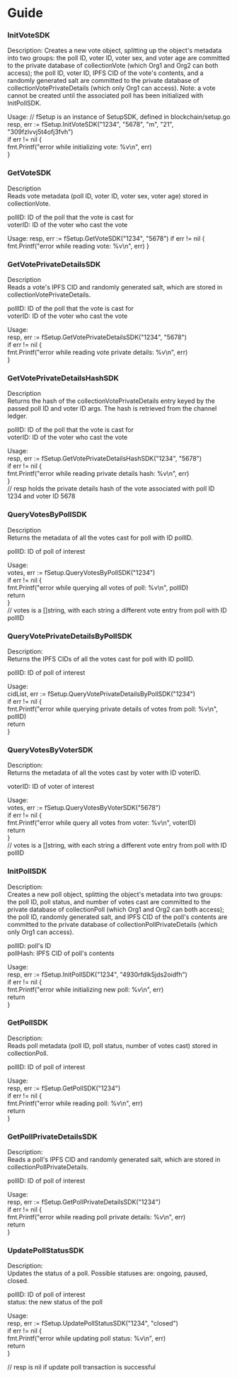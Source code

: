 # Guide

### InitVoteSDK ###
Description:
Creates a new vote object, splitting up the object's metadata into two groups: the poll ID, voter ID, voter sex, and voter age are committed to the private database of collectionVote (which Org1 and Org2 can both access); the poll ID, voter ID, IPFS CID of the vote's contents, and a randomly generated salt are committed to the private database of collectionVotePrivateDetails (which only Org1 can access). Note: a vote cannot be created until the associated poll has been initialized with InitPollSDK.

Usage:
// fSetup is an instance of SetupSDK, defined in blockchain/setup.go  
resp, err := fSetup.InitVoteSDK("1234", "5678", "m", "21", "309fzlvvj5t4ofj3fvh")  
if err != nil {  
	fmt.Printf("error while initializing vote: %v\n", err)  
}  

### GetVoteSDK ###
Description  
Reads vote metadata (poll ID, voter ID, voter sex, voter age) stored in collectionVote.  

pollID: ID of the poll that the vote is cast for  
voterID: ID of the voter who cast the vote  

Usage:
resp, err := fSetup.GetVoteSDK("1234", "5678")
if err != nil {
	fmt.Printf("error while reading vote: %v\n", err)
}


### GetVotePrivateDetailsSDK ###
Description  
Reads a vote's IPFS CID and randomly generated salt, which are stored in collectionVotePrivateDetails.  

pollID: ID of the poll that the vote is cast for  
voterID: ID of the voter who cast the vote  

Usage:  
resp, err := fSetup.GetVotePrivateDetailsSDK("1234", "5678")  
if err != nil {  
	fmt.Printf("error while reading vote private details: %v\n", err)  
}  


### GetVotePrivateDetailsHashSDK ###
Description  
Returns the hash of the collectionVotePrivateDetails entry keyed by the passed poll ID and voter ID args. The hash is retrieved from the channel ledger.  

pollID: ID of the poll that the vote is cast for  
voterID: ID of the voter who cast the vote  

Usage:  
resp, err := fSetup.GetVotePrivateDetailsHashSDK("1234", "5678")  
if err != nil {  
	fmt.Printf("error while reading private details hash: %v\n", err)  
}  
// resp holds the private details hash of the vote associated with poll ID 1234 and voter ID 5678  


### QueryVotesByPollSDK ###
Description  
Returns the metadata of all the votes cast for poll with ID pollID.  

pollID: ID of poll of interest  

Usage:  
votes, err := fSetup.QueryVotesByPollSDK("1234")  
if err != nil {  
	fmt.Printf("error while querying all votes of poll: %v\n", pollID)  
	return  
}  
// votes is a []string, with each string a different vote entry from poll with ID pollID  


### QueryVotePrivateDetailsByPollSDK ###
Description:  
Returns the IPFS CIDs of all the votes cast for poll with ID pollID.  

pollID: ID of poll of interest  

Usage:  
cidList, err := fSetup.QueryVotePrivateDetailsByPollSDK("1234")  
if err != nil {  
	fmt.Printf("error while querying private details of votes from poll: %v\n", pollID)  
	return  
}  


### QueryVotesByVoterSDK ###
Description:  
Returns the metadata of all the votes cast by voter with ID voterID.  

voterID: ID of voter of interest  

Usage:  
votes, err := fSetup.QueryVotesByVoterSDK("5678")  
if err != nil {  
	fmt.Printf("error while query all votes from voter: %v\n", voterID)  
	return  
}  
// votes is a []string, with each string a different vote entry from poll with ID pollID  


### InitPollSDK ###
Description:  
Creates a new poll object, splitting the object's metadata into two groups: the poll ID, poll status, and number of votes cast are committed to the private database of collectionPoll (which Org1 and Org2 can both access); the poll ID, randomly generated salt, and IPFS CID of the poll's contents are committed to the private database of collectionPollPrivateDetails (which only Org1 can access).  

pollID: poll's ID  
pollHash: IPFS CID of poll's contents  

Usage:  
resp, err := fSetup.InitPollSDK("1234", "4930rfdlk5jds2oidfh")  
if err != nil {  
	fmt.Printf("error while initializing new poll: %v\n", err)  
	return  
}  


### GetPollSDK ###
Description:  
Reads poll metadata (poll ID, poll status, number of votes cast) stored in collectionPoll.  

pollID: ID of poll of interest  

Usage:  
resp, err := fSetup.GetPollSDK("1234")  
if err != nil {  
	fmt.Printf("error while reading poll: %v\n", err)  
	return  
}  


### GetPollPrivateDetailsSDK ###
Description:  
Reads a poll's IPFS CID and randomly generated salt, which are stored in collectionPollPrivateDetails.  

pollID: ID of poll of interest  

Usage:  
resp, err := fSetup.GetPollPrivateDetailsSDK("1234")  
if err != nil {  
	fmt.Printf("error while reading poll private details: %v\n", err)  
	return  
}  

### UpdatePollStatusSDK ###
Description:  
Updates the status of a poll. Possible statuses are: ongoing, paused, closed.  

pollID: ID of poll of interest  
status: the new status of the poll  

Usage:  
resp, err := fSetup.UpdatePollStatusSDK("1234", "closed")  
if err != nil {  
	fmt.Printf("error while updating poll status: %v\n", err)  
	return  
}  

// resp is nil if update poll transaction is successful  